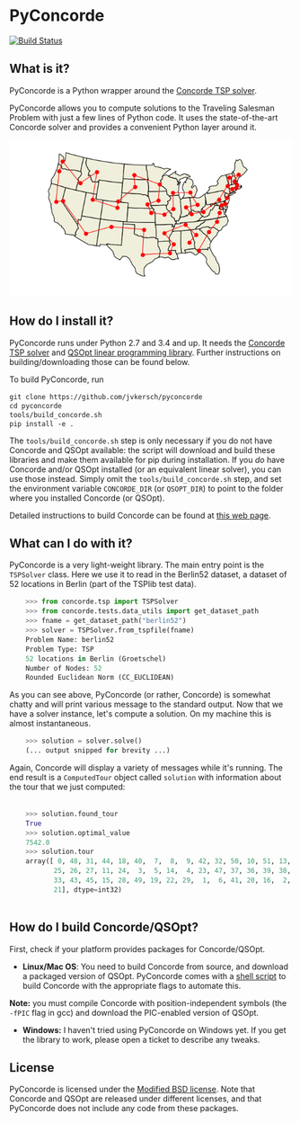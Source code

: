 PyConcorde
==========

[![Build Status](https://travis-ci.org/jvkersch/pyconcorde.svg?branch=master)](https://travis-ci.org/jvkersch/pyconcorde)

What is it?
-----

PyConcorde is a Python wrapper around the [Concorde TSP solver](http://www.math.uwaterloo.ca/tsp/concorde.html).

PyConcorde allows you to compute solutions to the Traveling Salesman Problem with just a few lines of Python code. It uses the state-of-the-art Concorde solver and provides a convenient Python layer around it.

<p align="center">
  <a href="examples/us_state_capitals.py">
	<img src="examples/us_state_capitals.png" alt="US state capital tour"/>
	</a>
</p>

How do I install it?
------

PyConcorde runs under Python 2.7 and 3.4 and up. It needs the [Concorde TSP solver](http://www.math.uwaterloo.ca/tsp/concorde.html) and [QSOpt linear programming library](http://www.math.uwaterloo.ca/~bico/qsopt/). Further instructions on building/downloading those can be found below.

To build PyConcorde, run

    git clone https://github.com/jvkersch/pyconcorde
	cd pyconcorde
	tools/build_concorde.sh
	pip install -e .

The `tools/build_concorde.sh` step is only necessary if you do not have
Concorde and QSOpt available: the script will download and build these
libraries and make them available for pip during installation. If you _do_ have
Concorde and/or QSOpt installed (or an equivalent linear solver), you can use
those instead. Simply omit the `tools/build_concorde.sh` step, and set the
environment variable `CONCORDE_DIR` (or `QSOPT_DIR`) to point to the folder
where you installed Concorde (or QSOpt).

Detailed instructions to build Concorde can be found
at [this web page](https://github.com/perrygeo/pytsp/wiki/Installing-Solvers).

What can I do with it?
-------

PyConcorde is a very light-weight library. The main entry point is the `TSPSolver` class. Here we use it to read in the Berlin52 dataset, a dataset of 52 locations in Berlin (part of the TSPlib test data).

```python
    >>> from concorde.tsp import TSPSolver
    >>> from concorde.tests.data_utils import get_dataset_path
    >>> fname = get_dataset_path("berlin52")
    >>> solver = TSPSolver.from_tspfile(fname)
    Problem Name: berlin52
    Problem Type: TSP
    52 locations in Berlin (Groetschel)
    Number of Nodes: 52
    Rounded Euclidean Norm (CC_EUCLIDEAN)
```    

As you can see above, PyConcorde (or rather, Concorde) is somewhat chatty and will print various message to the standard output. Now that we have a solver instance, let's compute a solution. On my machine this is almost instantaneous.
   
```python    
    >>> solution = solver.solve()
    (... output snipped for brevity ...)
```

Again, Concorde will display a variety of messages while it's running. The end result is a `ComputedTour` object called `solution` with information about the tour that we just computed:

```python
    
    >>> solution.found_tour
    True
    >>> solution.optimal_value
    7542.0
    >>> solution.tour
    array([ 0, 48, 31, 44, 18, 40,  7,  8,  9, 42, 32, 50, 10, 51, 13, 12, 46,
           25, 26, 27, 11, 24,  3,  5, 14,  4, 23, 47, 37, 36, 39, 38, 35, 34,
           33, 43, 45, 15, 28, 49, 19, 22, 29,  1,  6, 41, 20, 16,  2, 17, 30,
           21], dtype=int32)
    
```

How do I build Concorde/QSOpt?
-------

First, check if your platform provides packages for Concorde/QSOpt.

* **Linux/Mac OS**: You need to build Concorde from source, and download a packaged version of QSOpt. PyConcorde comes with a [shell script](tools/build_concorde.sh) to build Concorde with the appropriate flags to automate this.

 **Note:** you must compile Concorde with position-independent symbols (the `-fPIC` flag in gcc) and download the PIC-enabled version of QSOpt.

* **Windows:** I haven't tried using PyConcorde on Windows yet. If you get the library to work, please open a ticket to describe any tweaks.

License
-----

PyConcorde is licensed under the [Modified BSD license](COPYING). Note that Concorde and QSOpt are released under different licenses, and that PyConcorde does not include any code from these packages.
